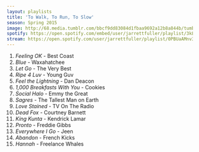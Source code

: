 ```yaml
---
layout: playlists
title: 'To Walk, To Run, To Slow'
season: Spring 2015
image: http://68.media.tumblr.com/bbcf9dd83084d1fbaa9692a12b8a844b/tumblr_np1l2qITZp1qzxsbgo1_1280.jpg
spotify: https://open.spotify.com/embed/user/jarrettfuller/playlist/3kLWSTNaXyElvlOTyNiGEm
stream: https://open.spotify.com/user/jarrettfuller/playlist/0PBUaAMnv3TCcfcmWmQ4Kj"
---
```


<ol>
<li><em>Feeling OK</em> - Best Coast</li>
<li><em>Blue</em> - Waxahatchee</li>
<li><em>Let Go</em> - The Very Best</li>
<li><em>Ripe 4 Luv</em> - Young Guv</li>
<li><em>Feel the Lightning</em> - Dan Deacon</li>
<li><em>1,000 Breakfasts With You</em> - Cookies</li>
<li><em>Social Halo</em> - Emmy the Great</li>
<li><em>Sagres</em> - The Tallest Man on Earth</li>
<li><em>Love Stained</em> - TV On The Radio</li>
<li><em>Dead Fox</em> - Courtney Barnett</li>
<li><em>King Kunta</em> - Kendrick Lamar</li>
<li><em>Pronto</em> - Freddie Gibbs</li>
<li><em>Everywhere I Go</em> - Jeen</li>
<li><em>Abandon</em> - French Kicks</li>
<li><em>Hannah</em> - Freelance Whales</li>

</ol>
